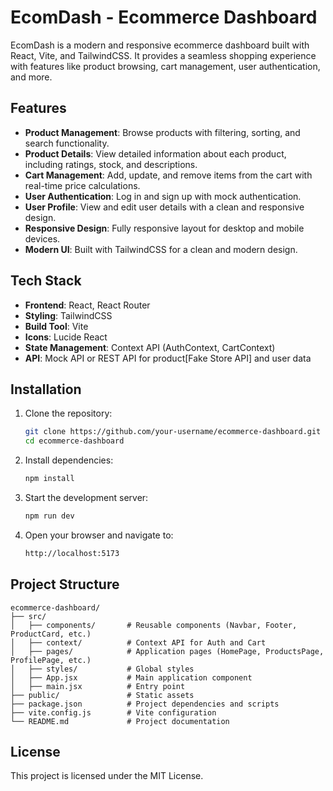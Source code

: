 # EcomDash - Ecommerce Dashboard

EcomDash is a modern and responsive ecommerce dashboard built with React, Vite, and TailwindCSS. It provides a seamless shopping experience with features like product browsing, cart management, user authentication, and more.

## Features

- **Product Management**: Browse products with filtering, sorting, and search functionality.
- **Product Details**: View detailed information about each product, including ratings, stock, and descriptions.
- **Cart Management**: Add, update, and remove items from the cart with real-time price calculations.
- **User Authentication**: Log in and sign up with mock authentication.
- **User Profile**: View and edit user details with a clean and responsive design.
- **Responsive Design**: Fully responsive layout for desktop and mobile devices.
- **Modern UI**: Built with TailwindCSS for a clean and modern design.

## Tech Stack

- **Frontend**: React, React Router
- **Styling**: TailwindCSS
- **Build Tool**: Vite
- **Icons**: Lucide React
- **State Management**: Context API (AuthContext, CartContext)
- **API**: Mock API or REST API for product[Fake Store API] and user data

## Installation

1. Clone the repository:
   ```bash
   git clone https://github.com/your-username/ecommerce-dashboard.git
   cd ecommerce-dashboard
   ```
2. Install dependencies:
    ```bash
    npm install
    ```
3. Start the development server:
    ```bash
    npm run dev
    ```
4. Open your browser and navigate to: 
    ```bash
    http://localhost:5173
    ```

## Project Structure
```
ecommerce-dashboard/
├── src/
│   ├── components/       # Reusable components (Navbar, Footer, ProductCard, etc.)
│   ├── context/          # Context API for Auth and Cart
│   ├── pages/            # Application pages (HomePage, ProductsPage, ProfilePage, etc.)
│   ├── styles/           # Global styles
│   ├── App.jsx           # Main application component
│   ├── main.jsx          # Entry point
├── public/               # Static assets
├── package.json          # Project dependencies and scripts
├── vite.config.js        # Vite configuration
└── README.md             # Project documentation
```

## License

This project is licensed under the MIT License.